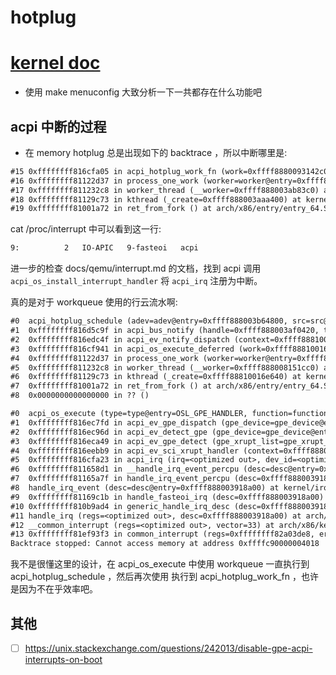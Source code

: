 # hotplug

# [kernel doc](https://www.kernel.org/doc/html/latest/firmware-guide/acpi/index.html)

- 使用 make menuconfig 大致分析一下一共都存在什么功能吧

## acpi 中断的过程

- 在 memory hotplug 总是出现如下的 backtrace ，所以中断哪里是:

```txt
#15 0xffffffff816cfa05 in acpi_hotplug_work_fn (work=0xffff8880093142c0) at drivers/acpi/osl.c:1162
#16 0xffffffff81122d37 in process_one_work (worker=worker@entry=0xffff888003ab83c0, work=0xffff8880093142c0) at kernel/workqueue.c:2289
#17 0xffffffff811232c8 in worker_thread (__worker=0xffff888003ab83c0) at kernel/workqueue.c:2436
#18 0xffffffff81129c73 in kthread (_create=0xffff888003aaa400) at kernel/kthread.c:376
#19 0xffffffff81001a72 in ret_from_fork () at arch/x86/entry/entry_64.S:306
```

cat /proc/interrupt 中可以看到这一行:
```txt
9:          2   IO-APIC   9-fasteoi   acpi
```

进一步的检查 docs/qemu/interrupt.md 的文档，找到 acpi 调用 `acpi_os_install_interrupt_handler` 将 `acpi_irq` 注册为中断。


真的是对于 workqueue 使用的行云流水啊:
```txt
#0  acpi_hotplug_schedule (adev=adev@entry=0xffff888003b64800, src=src@entry=1) at include/linux/slab.h:600
#1  0xffffffff816d5c9f in acpi_bus_notify (handle=0xffff888003af0420, type=1, data=<optimized out>) at drivers/acpi/bus.c:531
#2  0xffffffff816edc4f in acpi_ev_notify_dispatch (context=0xffff8881001e8410) at drivers/acpi/acpica/evmisc.c:171
#3  0xffffffff816cf941 in acpi_os_execute_deferred (work=0xffff88810016e750) at drivers/acpi/osl.c:850
#4  0xffffffff81122d37 in process_one_work (worker=worker@entry=0xffff888008151cc0, work=0xffff88810016e750) at kernel/workqueue.c:2289
#5  0xffffffff811232c8 in worker_thread (__worker=0xffff888008151cc0) at kernel/workqueue.c:2436
#6  0xffffffff81129c73 in kthread (_create=0xffff88810016e640) at kernel/kthread.c:376
#7  0xffffffff81001a72 in ret_from_fork () at arch/x86/entry/entry_64.S:306
#8  0x0000000000000000 in ?? ()
```

```txt
#0  acpi_os_execute (type=type@entry=OSL_GPE_HANDLER, function=function@entry=0xffffffff816ec615 <acpi_ev_asynch_execute_gpe_method>, context=context@entry=0xffff888003afb048) at drivers/acpi/osl.c:1074
#1  0xffffffff816ec7fd in acpi_ev_gpe_dispatch (gpe_device=gpe_device@entry=0xffff8880039170c0, gpe_event_info=gpe_event_info@entry=0xffff888003afb048, gpe_number=gpe_number@entry=3) at drivers/acpi/acpica/evgpe.c:823
#2  0xffffffff816ec96d in acpi_ev_detect_gpe (gpe_device=gpe_device@entry=0xffff8880039170c0, gpe_event_info=gpe_event_info@entry=0xffff888003afb048, gpe_number=gpe_number@entry=3) at drivers/acpi/acpica/evgpe.c:723
#3  0xffffffff816eca49 in acpi_ev_gpe_detect (gpe_xrupt_list=gpe_xrupt_list@entry=0xffff888003aacac0) at drivers/acpi/acpica/evgpe.c:424
#4  0xffffffff816eebb9 in acpi_ev_sci_xrupt_handler (context=0xffff888003aacac0) at drivers/acpi/acpica/evsci.c:98
#5  0xffffffff816cfa23 in acpi_irq (irq=<optimized out>, dev_id=<optimized out>) at drivers/acpi/osl.c:549
#6  0xffffffff811658d1 in __handle_irq_event_percpu (desc=desc@entry=0xffff888003918a00) at kernel/irq/handle.c:158
#7  0xffffffff81165a7f in handle_irq_event_percpu (desc=0xffff888003918a00) at kernel/irq/handle.c:193
#8  handle_irq_event (desc=desc@entry=0xffff888003918a00) at kernel/irq/handle.c:210
#9  0xffffffff81169c1b in handle_fasteoi_irq (desc=0xffff888003918a00) at kernel/irq/chip.c:714
#10 0xffffffff810b9ad4 in generic_handle_irq_desc (desc=0xffff888003918a00) at include/linux/irqdesc.h:158
#11 handle_irq (regs=<optimized out>, desc=0xffff888003918a00) at arch/x86/kernel/irq.c:231
#12 __common_interrupt (regs=<optimized out>, vector=33) at arch/x86/kernel/irq.c:250
#13 0xffffffff81ef93f3 in common_interrupt (regs=0xffffffff82a03de8, error_code=<optimized out>) at arch/x86/kernel/irq.c:240
Backtrace stopped: Cannot access memory at address 0xffffc90000004018
```

我不是很懂这里的设计，在 acpi_os_execute 中使用 workqueue 一直执行到 acpi_hotplug_schedule ，然后再次使用
执行到 acpi_hotplug_work_fn ，也许是因为不在乎效率吧。

## 其他
- [ ] https://unix.stackexchange.com/questions/242013/disable-gpe-acpi-interrupts-on-boot
